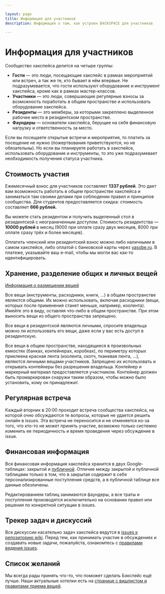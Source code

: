 ```yaml
---

layout: page
title: Информация для участников
description: Информация о том, как устроен B4CKSP4CE для участников

---
```

# Информация для участников
Сообщество хакспейса делится на четыре группы:
 - **Гости** — это люди, посещающие хакспейс в рамках мероприятий или встреч, а так же те, кто бывает в нём впервые. Не подразумевается, что гости используют оборудование и инструмент хакспейса, кроме как в рамках мастер-классов.
 - **Участники** — это люди, совершающие регулярные взносы за возможность поработать в общем пространстве и использовать оборудование хакспейса.
 - **Резиденты** — это мемберы, за которыми закреплено выделенное рабочее место в резидентском пространстве.
 - **Фаундеры** — основатели хакспейса, берущие на себя финансовую нагрузку и ответственность за место.

Если вы посещаете открытые встречи и мероприятия, то платить за посещение не нужно (пожертвования приветствуются, но не обязательны). Но если вы планируете работать в хакспейсе, использовать оборудование и инструменты, то это уже подразумевает необходимость получения статуса участника.

## Стоимость участия
Ежемесячный взнос для участников составляет **1337 рублей**. Это дает вам возможность работать в общем пространстве хакспейса и заниматься там своими делами при соблюдении правил и принципов сообщества. 
Для студентов предоставляется скидка: стоимость составляет **666 рублей.**

Вы можете стать резидентом и получить выделенный стол в резидентской с неограниченным доступом. Cтоимость резидентства — **10000 рублей** в месяц (9000 при оплате сразу двух месяцев, 8000 при оплате сразу трёх и более месяцев).

Оплатить членский или резидентский взнос можно либо наличными в самом хакспейсе, либо оплатой с банковской карты через [yasobe.ru](https://yasobe.ru/na/b4cksp4ce). В платеже, указывайте ваш e-mail, чтобы мы могли вас как-то идентифицировать.

## Хранение, разделение общих и личных вещей

[Информация о размещении вещей](/stuff-map)

Все вещи (инструменты, расходники, книги, ...) в общем пространстве являются общими. Их можно использовать, включая расходники (вещи, которых после применения станет меньше, например, изолента). Имейте это в виду, оставляя что-либо в общем пространстве. При этом выносить вещи из общего пространства запрещено.

Все вещи в резидентской являются личными, спросите владельца можно ли использовать его вещи, даже если у вас есть доступ в резидентскую.

Все вещи в общем пространстве, находящиеся в произвольных емкостях (банках, контейнерах, коробках), по периметру которых приклеена красная лента (изолента, скотч, тканевая лента, ...), являются личными вещами участников. Запрещено их использовать и открывать контейнеры без разрешения владельца. Контейнер и маркерный материал предоставляется участником. Контейнер должен быть промаркирован снаружи таким образом, чтобы можно было установить, кому он принадлежит.

## Регулярная встреча
Каждый вторник в 20:00 проходит встреча сообщества хакспейса, на которой очно обсуждаются те вопросы, которые не удается решить онлайн в issues. Эта встреча не переносится и не отменяется из-за того, что кто-то не может принять участие, возможно только системно изменить ее периодичность и время проведения через обсуждение в issue.

## Финансовая информация
Вся финансовая информация хакспейса хранится в двух Google-таблицах: закрытой и [публичной](https://drive.google.com/open?id=1axxo8_JOMkHQfMpo-TbR6vLCXhowdyu8iZRUjZ59F04). Отличие между закрытой и публичной таблицами только в том, что в закрытая содержит в себе персонализированные поступления средств, а в публичной таблице все данные обезличены.

Редактированием таблиц занимаются фаундеры, а все траты и поступления производятся исключительно на основании правил или решения по конкретной ситуации в issues. 

## Трекер задач и дискуссий
Все дискуссии касательно задач хакспейса ведутся в [issues к репозиторию wiki](https://github.com/b4ck5p4c3/0x08.in/issues). Перед тем, как принимать участие в обсуждениях и создавать новые задачи, пожалуйста, ознакомтесь с [правилами ведения issues](/issue-rules.html).

## Список желаний
Мы всегда рады принять что-то, что поможет сделать Бэкспейс ещё лучше. Наши актуальные хотелки есть на [странице с вишлистом и правилами приема вещей](/needs.html).

